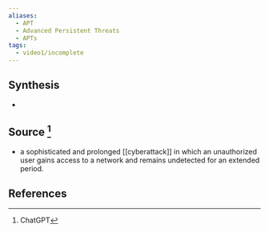 ```yaml
---
aliases:
  - APT
  - Advanced Persistent Threats
  - APTs
tags:
  - video1/incomplete
---
```

## Synthesis
- 
## Source [^1]
- a sophisticated and prolonged [[cyberattack]] in which an unauthorized user gains access to a network and remains undetected for an extended period.
## References

[^1]: ChatGPT
